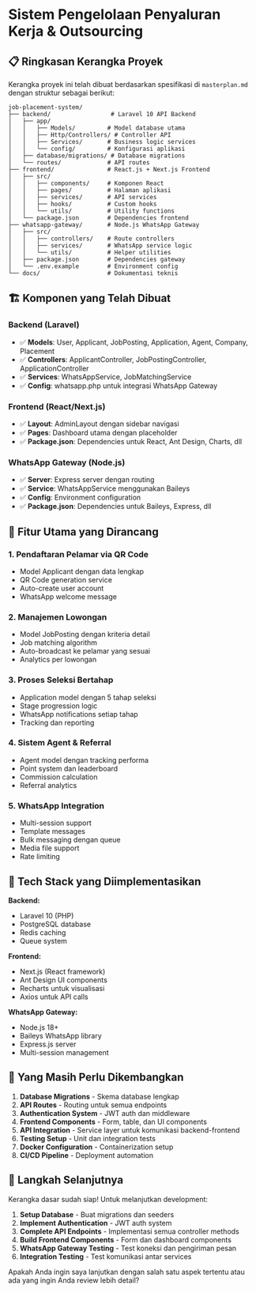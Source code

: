 # Sistem Pengelolaan Penyaluran Kerja & Outsourcing

## 📋 Ringkasan Kerangka Proyek

Kerangka proyek ini telah dibuat berdasarkan spesifikasi di `masterplan.md` dengan struktur sebagai berikut:

```
job-placement-system/
├── backend/                 # Laravel 10 API Backend
│   ├── app/
│   │   ├── Models/         # Model database utama
│   │   ├── Http/Controllers/ # Controller API
│   │   ├── Services/       # Business logic services
│   │   └── config/         # Konfigurasi aplikasi
│   ├── database/migrations/ # Database migrations
│   └── routes/             # API routes
├── frontend/               # React.js + Next.js Frontend
│   ├── src/
│   │   ├── components/     # Komponen React
│   │   ├── pages/          # Halaman aplikasi
│   │   ├── services/       # API services
│   │   ├── hooks/          # Custom hooks
│   │   └── utils/          # Utility functions
│   └── package.json        # Dependencies frontend
├── whatsapp-gateway/       # Node.js WhatsApp Gateway
│   ├── src/
│   │   ├── controllers/    # Route controllers
│   │   ├── services/       # WhatsApp service logic
│   │   └── utils/          # Helper utilities
│   ├── package.json        # Dependencies gateway
│   └── .env.example        # Environment config
└── docs/                   # Dokumentasi teknis
```

## 🏗️ Komponen yang Telah Dibuat

### Backend (Laravel)
- ✅ **Models**: User, Applicant, JobPosting, Application, Agent, Company, Placement
- ✅ **Controllers**: ApplicantController, JobPostingController, ApplicationController  
- ✅ **Services**: WhatsAppService, JobMatchingService
- ✅ **Config**: whatsapp.php untuk integrasi WhatsApp Gateway

### Frontend (React/Next.js)
- ✅ **Layout**: AdminLayout dengan sidebar navigasi
- ✅ **Pages**: Dashboard utama dengan placeholder
- ✅ **Package.json**: Dependencies untuk React, Ant Design, Charts, dll

### WhatsApp Gateway (Node.js)
- ✅ **Server**: Express server dengan routing
- ✅ **Service**: WhatsAppService menggunakan Baileys
- ✅ **Config**: Environment configuration
- ✅ **Package.json**: Dependencies untuk Baileys, Express, dll

## 🎯 Fitur Utama yang Dirancang

### 1. Pendaftaran Pelamar via QR Code
- Model Applicant dengan data lengkap
- QR Code generation service
- Auto-create user account
- WhatsApp welcome message

### 2. Manajemen Lowongan
- Model JobPosting dengan kriteria detail
- Job matching algorithm
- Auto-broadcast ke pelamar yang sesuai
- Analytics per lowongan

### 3. Proses Seleksi Bertahap
- Application model dengan 5 tahap seleksi
- Stage progression logic
- WhatsApp notifications setiap tahap
- Tracking dan reporting

### 4. Sistem Agent & Referral
- Agent model dengan tracking performa
- Point system dan leaderboard
- Commission calculation
- Referral analytics

### 5. WhatsApp Integration
- Multi-session support
- Template messages
- Bulk messaging dengan queue
- Media file support
- Rate limiting

## 🔧 Tech Stack yang Diimplementasikan

**Backend:**
- Laravel 10 (PHP)
- PostgreSQL database
- Redis caching
- Queue system

**Frontend:**
- Next.js (React framework)
- Ant Design UI components
- Recharts untuk visualisasi
- Axios untuk API calls

**WhatsApp Gateway:**
- Node.js 18+
- Baileys WhatsApp library
- Express.js server
- Multi-session management

## 📝 Yang Masih Perlu Dikembangkan

1. **Database Migrations** - Skema database lengkap
2. **API Routes** - Routing untuk semua endpoints
3. **Authentication System** - JWT auth dan middleware
4. **Frontend Components** - Form, table, dan UI components
5. **API Integration** - Service layer untuk komunikasi backend-frontend
6. **Testing Setup** - Unit dan integration tests
7. **Docker Configuration** - Containerization setup
8. **CI/CD Pipeline** - Deployment automation

## 🚀 Langkah Selanjutnya

Kerangka dasar sudah siap! Untuk melanjutkan development:

1. **Setup Database** - Buat migrations dan seeders
2. **Implement Authentication** - JWT auth system  
3. **Complete API Endpoints** - Implementasi semua controller methods
4. **Build Frontend Components** - Form dan dashboard components
5. **WhatsApp Gateway Testing** - Test koneksi dan pengiriman pesan
6. **Integration Testing** - Test komunikasi antar services

Apakah Anda ingin saya lanjutkan dengan salah satu aspek tertentu atau ada yang ingin Anda review lebih detail?

